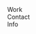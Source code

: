 <div className="Desktop3" style={{width: 1440, height: 852, position: 'relative', background: 'linear-gradient(0deg, white 0%, white 100%)', backgroundImage: 'url(https://via.placeholder.com/1440x852)'}}>
  <div className="Group8" style={{width: 1318, height: 68.53, left: 34, top: 0, position: 'absolute'}}>
    <div className="Work" style={{width: 131, height: 68, left: 0, top: 0.52, position: 'absolute', color: 'black', fontSize: 50, fontFamily: 'Darker Grotesque', fontWeight: '900', textTransform: 'uppercase', wordWrap: 'break-word'}}>Work</div>
    <div className="Contact" style={{left: 1118, top: 0, position: 'absolute', color: 'black', fontSize: 50, fontFamily: 'Darker Grotesque', fontWeight: '900', textTransform: 'uppercase', wordWrap: 'break-word'}}>Contact</div>
    <div className="Info" style={{left: 621, top: 0.52, position: 'absolute', color: 'black', fontSize: 50, fontFamily: 'Darker Grotesque', fontWeight: '900', textTransform: 'uppercase', wordWrap: 'break-word'}}>Info</div>
  </div>
  <div className="Flower" style={{width: 1440, height: 852, left: 0, top: 0, position: 'absolute'}}>
    <div className="Rectangle2" style={{width: 3463, height: 1939, left: -1012, top: -544, position: 'absolute', opacity: 0, background: 'linear-gradient(180deg, white 0%, rgba(255, 255, 255, 0) 100%)'}} />
    <div className="Work" style={{width: 514.37, height: 390.46, left: 370, top: 400, position: 'absolute', justifyContent: 'center', alignItems: 'center', display: 'inline-flex'}}>
      <div className="Work2" style={{width: 514.37, height: 390.46, background: '#DBFF00'}}></div>
    </div>
  </div>
  <div className="Nose" style={{width: 1440, height: 852, left: 0, top: 0, position: 'absolute'}}>
    <div className="Owerflow" style={{width: 4592, height: 2355, left: -1576, top: -752, position: 'absolute', opacity: 0, background: 'linear-gradient(180deg, white 0%, rgba(255, 255, 255, 0) 100%)'}} />
    <div className="AboutMe" style={{width: 245.81, height: 355.97, left: 82, top: 70, position: 'absolute', flexDirection: 'column', justifyContent: 'center', alignItems: 'center', display: 'inline-flex'}}>
      <div className="Vektor15" style={{width: 245.81, height: 355.97, background: '#0029FF'}}></div>
    </div>
  </div>
  <div className="Contact" style={{width: 491, height: 357, left: 835, top: 95, position: 'absolute', justifyContent: 'center', alignItems: 'center', display: 'inline-flex'}}>
    <div className="Contact2" style={{width: 491, height: 357, background: '#FA00FF', borderRadius: 9999}} />
  </div>
  <div className="Group7" style={{width: 1310.94, height: 652.74, left: 80, top: 142, position: 'absolute'}}>
    <div className="Vector22" style={{width: 309.94, height: 262.37, left: 1001, top: 47, position: 'absolute', border: '10px black solid'}}></div>
    <div className="Vector4" style={{width: 252.36, height: 203.47, left: 0, top: 392, position: 'absolute', border: '10px black solid'}}></div>
    <div className="Vector3" style={{width: 865.78, height: 474.74, left: 290, top: 178, position: 'absolute', border: '10px black solid'}}></div>
    <div className="Vector1" style={{width: 184.84, height: 115.31, left: 329.34, top: 0, position: 'absolute', border: '10px black solid'}}></div>
    <div className="Ellipse1" style={{width: 17, height: 17, left: 430.44, top: 79.04, position: 'absolute', background: 'black', borderRadius: 9999}} />
  </div>
</div>